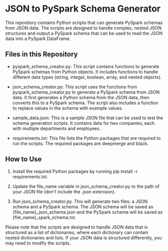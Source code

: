 # JSON to PySpark Schema Generator
This repository contains Python scripts that can generate PySpark schemas from JSON data. The scripts are designed to handle complex, nested JSON structures and output a PySpark schema that can be used to read the JSON data into a PySpark DataFrame.

## Files in this Repository
- pyspark_schema_creator.py: This script contains functions to generate PySpark schemas from Python objects. It includes functions to handle different data types (string, integer, boolean, array, and nested objects).

- json_schema_creator.py: This script uses the functions from pyspark_schema_creator.py to generate a PySpark schema from JSON data. It first generates a Python schema from the JSON data, then converts this to a PySpark schema. The script also includes a function to replace values in the schema with example values.

- sample_data.json: This is a sample JSON file that can be used to test the schema generation scripts. It contains data for two companies, each with multiple departments and employees.

- requirements.txt: This file lists the Python packages that are required to run the scripts. The required packages are deepmerge and black.

## How to Use
1. Install the required Python packages by running pip install -r requirements.txt.

2. Update the file_name variable in json_schema_creator.py to the path of your JSON file (don't include the .json extension).

3. Run json_schema_creator.py. This will generate two files: a JSON schema and a PySpark schema. The JSON schema will be saved as {file_name}_json_schema.json and the PySpark schema will be saved as {file_name}_spark_schema.txt.

Please note that the scripts are designed to handle JSON data that is structured as a list of dictionaries, where each dictionary can contain nested dictionaries and lists. If your JSON data is structured differently, you may need to modify the scripts.